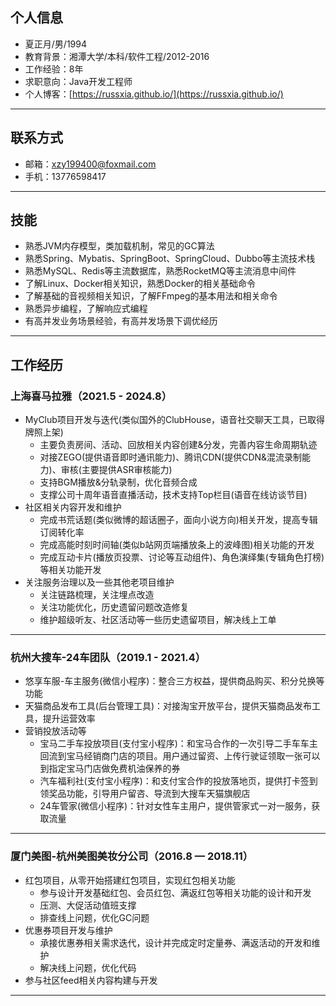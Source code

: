 ## 个人信息
- 夏正月/男/1994
- 教育背景：湘潭大学/本科/软件工程/2012-2016
- 工作经验：8年
- 求职意向：Java开发工程师
- 个人博客：[https://russxia.github.io/](https://russxia.github.io/)
---
## 联系方式
- 邮箱：xzy199400@foxmail.com
- 手机：13776598417
---
## 技能
+ 熟悉JVM内存模型，类加载机制，常见的GC算法
+ 熟悉Spring、Mybatis、SpringBoot、SpringCloud、Dubbo等主流技术栈
+ 熟悉MySQL、Redis等主流数据库，熟悉RocketMQ等主流消息中间件
+ 了解Linux、Docker相关知识，熟悉Docker的相关基础命令
+ 了解基础的音视频相关知识，了解FFmpeg的基本用法和相关命令
+ 熟悉异步编程，了解响应式编程
+ 有高并发业务场景经验，有高并发场景下调优经历
---
## 工作经历
### 上海喜马拉雅（2021.5 - 2024.8）
+ MyClub项目开发与迭代(类似国外的ClubHouse，语音社交聊天工具，已取得牌照上架)
  + 主要负责房间、活动、回放相关内容创建&分发，完善内容生命周期轨迹
  + 对接ZEGO(提供语音即时通讯能力)、腾讯CDN(提供CDN&混流录制能力)、审核(主要提供ASR审核能力)
  + 支持BGM播放&分轨录制，优化音频合成
  + 支撑公司十周年语音直播活动，技术支持Top栏目(语音在线访谈节目)
+ 社区相关内容开发和维护
  + 完成书荒话题(类似微博的超话圈子，面向小说方向)相关开发，提高专辑订阅转化率
  + 完成高能时刻时间轴(类似b站网页端播放条上的波峰图)相关功能的开发
  + 完成互动卡片(播放页投票、讨论等互动组件)、角色演绎集(专辑角色打榜)等相关功能开发
+ 关注服务治理以及一些其他老项目维护
  + 关注链路梳理，关注埋点改造
  + 关注功能优化，历史遗留问题改造修复
  + 维护超级听友、社区活动等一些历史遗留项目，解决线上工单
---
### 杭州大搜车-24车团队（2019.1 - 2021.4）
+ 悠享车服-车主服务(微信小程序)：整合三方权益，提供商品购买、积分兑换等功能
+ 天猫商品发布工具(后台管理工具)：对接淘宝开放平台，提供天猫商品发布工具，提升运营效率
+ 营销投放活动等
  + 宝马二手车投放项目(支付宝小程序)：和宝马合作的一次引导二手车车主回流到宝马经销商门店的项目。用户通过留资、上传行驶证领取一张可以到指定宝马门店做免费机油保养的券
  + 汽车福利社(支付宝小程序)：和支付宝合作的投放落地页，提供打卡签到领奖品功能，引导用户留咨、导流到大搜车天猫旗舰店
  + 24车管家(微信小程序)：针对女性车主用户，提供管家式一对一服务，获取流量
---
### 厦门美图-杭州美图美妆分公司（2016.8 — 2018.11）
+ 红包项目，从零开始搭建红包项目，实现红包相关功能
  + 参与设计开发基础红包、会员红包、满返红包等相关功能的设计和开发
  + 压测、大促活动值班支撑
  + 排查线上问题，优化GC问题
+ 优惠券项目开发与维护
  + 承接优惠券相关需求迭代，设计并完成定时定量券、满返活动的开发和维护
  + 解决线上问题，优化代码
+ 参与社区feed相关内容构建与开发
---